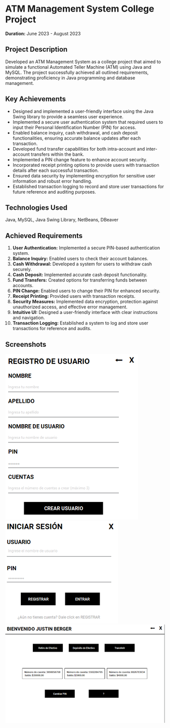 # ATM Management System College Project
**Duration:** June 2023 - August 2023

## Project Description
Developed an ATM Management System as a college project that aimed to simulate a functional Automated Teller Machine (ATM) using Java and MySQL. The project successfully achieved all outlined requirements, demonstrating proficiency in Java programming and database management.

## Key Achievements
- Designed and implemented a user-friendly interface using the Java Swing library to provide a seamless user experience.
- Implemented a secure user authentication system that required users to input their Personal Identification Number (PIN) for access.
- Enabled balance inquiry, cash withdrawal, and cash deposit functionalities, ensuring accurate balance updates after each transaction.
- Developed fund transfer capabilities for both intra-account and inter-account transfers within the bank.
- Implemented a PIN change feature to enhance account security.
- Incorporated receipt printing options to provide users with transaction details after each successful transaction.
- Ensured data security by implementing encryption for sensitive user information and robust error handling.
- Established transaction logging to record and store user transactions for future reference and auditing purposes.

## Technologies Used
Java, MySQL, Java Swing Library, NetBeans, DBeaver

## Achieved Requirements
1. **User Authentication:** Implemented a secure PIN-based authentication system.
2. **Balance Inquiry:** Enabled users to check their account balances.
3. **Cash Withdrawal:** Developed a system for users to withdraw cash securely.
4. **Cash Deposit:** Implemented accurate cash deposit functionality.
5. **Fund Transfers:** Created options for transferring funds between accounts.
6. **PIN Change:** Enabled users to change their PIN for enhanced security.
7. **Receipt Printing:** Provided users with transaction receipts.
8. **Security Measures:** Implemented data encryption, protection against unauthorized access, and effective error management.
9. **Intuitive UI:** Designed a user-friendly interface with clear instructions and navigation.
10. **Transaction Logging:** Established a system to log and store user transactions for reference and audits.

## Screenshots
![](img/register.png)
![](img/login.png)
![](img/main.png)
